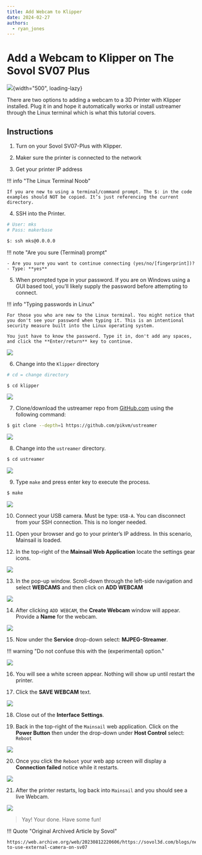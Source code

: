 ```yaml
---
title: Add Webcam to Klipper
date: 2024-02-27
authors:
  - ryan_jones
---
```


# Add a Webcam to Klipper on The Sovol SV07 Plus

![](https://fundedyouth.org/wp-content/uploads/2024/02/add-webcam-to-klipper-on-sv07-plus.webp){width="500", loading-lazy}

There are two options to adding a webcam to a 3D Printer with Klipper installed. Plug it in and hope it automatically works or install ustreamer through the Linux terminal which is what this tutorial covers. <!-- more -->

## Instructions

1) Turn on your Sovol SV07-Plus with Klipper.

2) Maker sure the printer is connected to the network

3) Get your printer IP address

!!! info "The Linux Terminal Noob"

    If you are new to using a terminal/command prompt. The $: in the code examples should NOT be copied. It’s just referencing the current directory.

4) SSH into the Printer.

```bash
# User: mks
# Pass: makerbase

$: ssh mks@0.0.0.0
```

!!! note "Are you sure (Terminal) prompt"

    - Are you sure you want to continue connecting (yes/no/[fingerprint])?
    - Type: **yes**

5) When prompted type in your password. If you are on Windows using a GUI based tool, you’ll likely supply the password before attempting to connect.

!!! info "Typing passwords in Linux"

    For those you who are new to the Linux terminal. You might notice that you don't see your password when typing it. This is an intentional security measure built into the Linux operating system.

    You just have to know the password. Type it in, don't add any spaces, and click the **Enter/return** key to continue.

![](https://miro.medium.com/v2/resize:fit:1400/format:webp/1*4EHp9chXQgra7XUd7J1vTg.png)

6) Change into the `Klipper` directory

```bash
# cd = change directory

$ cd klipper
```

![](https://miro.medium.com/v2/resize:fit:720/format:webp/1*UEd0T_RG2byidJzWWCEnWQ.png)

7) Clone/download the ustreamer repo from [GitHub.com](https://github.com/pikvm/ustreamer) using the following command:

```bash
$ git clone --depth=1 https://github.com/pikvm/ustreamer
```

![](https://miro.medium.com/v2/resize:fit:720/format:webp/1*nyHI1vNAGQyQJJhddEN9EA.png)

8) Change into the `ustreamer` directory.

```bash
$ cd ustreamer
```

![](https://miro.medium.com/v2/resize:fit:720/format:webp/1*FV4j90CjwOLTjQ6Pw4ZjnQ.png)

9) Type `make` and press enter key to execute the process.

```bash
$ make
```

![](https://miro.medium.com/v2/resize:fit:720/format:webp/1*kJyKQNgfQBm-X31M_ThcSw.png)

10) Connect your USB camera. Must be type: `USB-A`. You can disconnect from your SSH connection. This is no longer needed.

11) Open your browser and go to your printer’s IP address. In this scenario, Mainsail is loaded.

12) In the top-right of the **Mainsail Web Application** locate the settings gear icons.

![](https://miro.medium.com/v2/resize:fit:720/format:webp/1*KC9uV5Kvphw0SfX29Y3rIw.png)

13) In the pop-up window. Scroll-down through the left-side navigation and select **WEBCAMS** and then click on **ADD WEBCAM**

![](https://miro.medium.com/v2/resize:fit:720/format:webp/1*1a7b-yEoKWs2_nxPmwXc9g.png)

14) After clicking `ADD WEBCAM`, the **Create Webcam** window will appear. Provide a **Name** for the webcam.

![](https://miro.medium.com/v2/resize:fit:720/format:webp/1*arPD9eg-i0rg6D2nT9WP8w.png)

15) Now under the **Service** drop-down select: **MJPEG-Streamer**.

!!! warning "Do not confuse this with the (experimental) option."

![](https://miro.medium.com/v2/resize:fit:720/format:webp/1*zEFqIRUwscqgt_rFz5VL4Q.png)

16) You will see a white screen appear. Nothing will show up until restart the printer.

17) Click the **SAVE WEBCAM** text.

![](https://miro.medium.com/v2/resize:fit:720/format:webp/1*-V96zM12nsPfRh9zNVMmug.png)

18) Close out of the **Interface Settings**.

19) Back in the top-right of the `Mainsail` web application. Click on the **Power Button** then under the drop-down under **Host Control** select: `Reboot`

![](https://miro.medium.com/v2/resize:fit:640/format:webp/1*LYILwaFbqWbwDtHUDXDtsw.png)

20) Once you click the `Reboot` your web app screen will display a **Connection failed** notice while it restarts.

![](https://miro.medium.com/v2/resize:fit:640/format:webp/1*cgVyjpRhwToyBGfhtPMhmQ.png)

21) After the printer restarts, log back into `Mainsail` and you should see a live Webcam.

![](https://miro.medium.com/v2/resize:fit:720/format:webp/1*fshltZzAsdtd_oCaqTLP0Q.png)

> Yay! Your done. Have some fun!

!!! Quote "Original Archived Article by Sovol"

    https://web.archive.org/web/20230812220606/https://sovol3d.com/blogs/news/how-to-use-external-camera-on-sv07